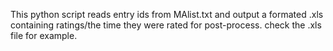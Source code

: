 This python script reads entry ids from MAlist.txt and output a formated .xls containing ratings/the time they were rated for post-process. check the .xls file for example.
